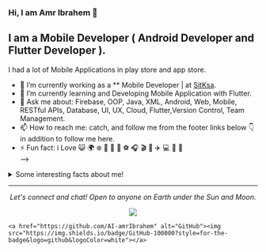 ### Hi, I am Amr Ibrahem 👋

## I am a Mobile Developer ( Android Developer and Flutter Developer ).

I had a lot of Mobile Applications in play store and app store.


- 🔭 I’m currently working as a ** Mobile Developer |  at [SitKsa](https://sitksa-eg.com/).
- 🌱 I’m currently learning  and Developing Mobile Application with Flutter.
- 💬 Ask me about: Firebase, OOP, Java, XML, Android, Web, Mobile, RESTful APIs, Database, UI, UX, Cloud, Flutter,Version Control, Team Management.
- 📫 How to reach me: catch, and follow me from the footer links below 👇 in addition to follow me here.
- ⚡ Fun fact: i Love 😺 🌍 ❄️ 🍎 🍔 🍤 ⚽️ 🎧 🎬 🎤 ✈️ 💻 📱 📸  
-->
<details>
  <summary>Some interesting facts about me!</summary>
  <br>

  - While Coding, Listening Music and developing useful code. ⭐️

  - Watching Youtube, Reading Books, Action, Comics,Historical Fiction, Romance, History books.

  - Learning programming and getting knowledge about AI & ML.

![My github stats](https://github-readme-stats.vercel.app/api?username=melbanna40&show_icons=true)
  
![Most Used Languages](https://github-readme-stats.vercel.app/api/top-langs/?username=melbanna40)
  
![Total Contribution](https://github-readme-streak-stats.herokuapp.com/?user=melbanna40)

#### Programming language i am using :
<img src="https://img.shields.io/badge/java-%23ED8B00.svg?&style=for-the-badge&logo=java&logoColor=white"/>
<img src="https://img.shields.io/badge/Kotlin-0095D5?&style=for-the-badge&logo=kotlin&logoColor=white"/>
<img src="https://img.shields.io/badge/Dart-0175C2?style=for-the-badge&logo=dart&logoColor=white"/>
<img src="https://img.shields.io/badge/python%20-%2314354C.svg?&style=for-the-badge&logo=python&logoColor=white"/>
<img src="https://img.shields.io/badge/node.js%20-%2343853D.svg?&style=for-the-badge&logo=node.js&logoColor=white"/>
<img src="https://img.shields.io/badge/javascript%20-%23323330.svg?&style=for-the-badge&logo=javascript&logoColor=%23F7DF1E"/>
<img src="https://img.shields.io/badge/html5%20-%23E34F26.svg?&style=for-the-badge&logo=html5&logoColor=white"/>
<img src="https://img.shields.io/badge/css3%20-%231572B6.svg?&style=for-the-badge&logo=css3&logoColor=white"/>

#### Frameworks  i am using :
<img src="https://img.shields.io/badge/Flutter%20-%2302569B.svg?&style=for-the-badge&logo=Flutter&logoColor=white" />
<img src="https://img.shields.io/badge/firebase-ffca28?style=for-the-badge&logo=firebase&logoColor=black" />
<img src="https://img.shields.io/badge/Angular-DD0031?style=for-the-badge&logo=angular&logoColor=white" />


#### Version Controls :
<img src="https://img.shields.io/badge/git%20-%23F05033.svg?&style=for-the-badge&logo=git&logoColor=white"/>
<img src="https://img.shields.io/badge/gitlab%20-%23181717.svg?&style=for-the-badge&logo=gitlab&logoColor=white"/>
<img src="https://img.shields.io/badge/github%20-%23121011.svg?&style=for-the-badge&logo=github&logoColor=white"/>

#### Hosting :
<img src="https://img.shields.io/badge/Google%20Cloud%20-%234285F4.svg?&style=for-the-badge&logo=google-cloud&logoColor=white"/>
<img src="https://img.shields.io/badge/firebase%20-%23039BE5.svg?&style=for-the-badge&logo=firebase"/>
  
#### Artificial Intelligence :
<img src="https://img.shields.io/badge/dialogflow-FF9800?style=for-the-badge&logo=dialogflow&logoColor=white"/>
<img src="https://img.shields.io/badge/TensorFlow-FF6F00?style=for-the-badge&logo=tensorflow&logoColor=white"/>

#### IDE :
<img src="https://img.shields.io/badge/Android_Studio-3DDC84?style=for-the-badge&logo=android-studio&logoColor=white"/>
<img src="https://img.shields.io/badge/Visual_Studio_Code-0078D4?style=for-the-badge&logo=visual%20studio%20code&logoColor=white"/>
<img src="https://img.shields.io/badge/PyCharm-000000.svg?&style=for-the-badge&logo=PyCharm&logoColor=white"/>
<img src="https://img.shields.io/badge/Colab-F9AB00?style=for-the-badge&logo=googlecolab&color=525252"/>


#### Others:
<img src="https://img.shields.io/badge/Jupyter%20-%23F37626.svg?&style=for-the-badge&logo=Jupyter&logoColor=white" />
<img src="https://img.shields.io/badge/kubernetes%20-%23326ce5.svg?&style=for-the-badge&logo=kubernetes&logoColor=white"/>

</details>
<hr>
<p align="center">
  <i>Let's connect and chat! Open to anyone on Earth under the Sun and Moon.</i>
<p align="center">
    <a href="https://www.linkedin.com/in/amr-ibrahem-2088a8136/" alt="Linkedin"><img src="https://img.shields.io/badge/LinkedIn-0077B5?style=for-the-badge&logo=linkedin&logoColor=white"></a>

    <a href="https://github.com/AI-amrIbrahem" alt="GitHub"><img src="https://img.shields.io/badge/GitHub-100000?style=for-the-badge&logo=github&logoColor=white"></a>
</p> 
</p>
